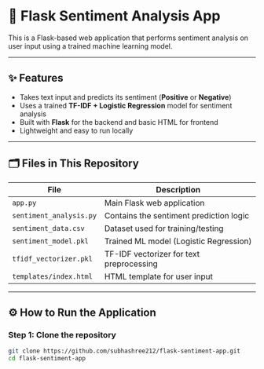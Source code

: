# 🧠 Flask Sentiment Analysis App

This is a Flask-based web application that performs sentiment analysis on user input using a trained machine learning model.

---

## ✨ Features

- Takes text input and predicts its sentiment (**Positive** or **Negative**)
- Uses a trained **TF-IDF + Logistic Regression** model for sentiment analysis
- Built with **Flask** for the backend and basic HTML for frontend
- Lightweight and easy to run locally

---

## 🗂️ Files in This Repository

| File                   | Description                                |
|------------------------|--------------------------------------------|
| `app.py`               | Main Flask web application                 |
| `sentiment_analysis.py`| Contains the sentiment prediction logic    |
| `sentiment_data.csv`   | Dataset used for training/testing          |
| `sentiment_model.pkl`  | Trained ML model (Logistic Regression)     |
| `tfidf_vectorizer.pkl` | TF-IDF vectorizer for text preprocessing   |
| `templates/index.html` | HTML template for user input               |

---

## ⚙️ How to Run the Application

### Step 1: Clone the repository
```bash
git clone https://github.com/subhashree212/flask-sentiment-app.git
cd flask-sentiment-app
